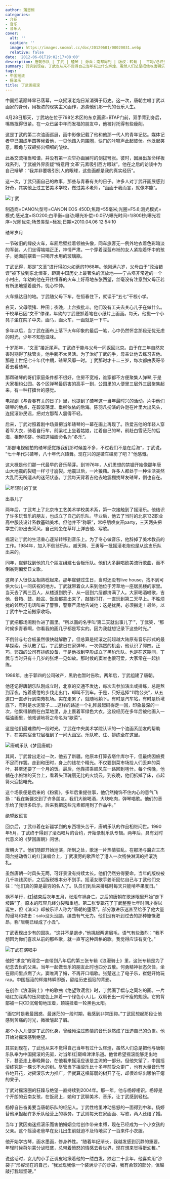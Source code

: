 ```yaml
---
author: 蒲思恒
categories:
- 介绍
- 音乐
- 音乐人
cover:
  alt: ''
  caption: ''
  image: https://images.soomal.cc/doc/20120601/00020031.webp
  relative: false
date: '2012-06-01T19:02:17+08:00'
description: 唐朝乐队 | 丁武 | 碴琴 | 源自：南都周刊 | 版权：转载 |  平均/总评分：09.67/29
summary: 其实到现在，丁武也从来不觉得自己当年有过什么辉煌，虽然人们总是把他与唐朝乐队奉为中国摇滚的先驱，对当年红�|巅峰津津乐道。他曾希望摇滚能够走出地下，甚至走上春晚舞台，在他看来摇滚应该是主流的一部分。但他失望了，中国摇滚终究是一棵长不大的树。尽管当下摇滚乐比十多年前受众更广，也有大量音乐节各地开花，对摇滚乐大力推广……
tags:
- 中国摇滚
- 摇滚乐
title: 丁武画摇滚
---
```


中国摇滚巅峰早已落幕，一众摇滚老炮日渐消弭于历史。这一次，唐朝主唱丁武以画家的身份，用极浓的现实主义画作，追溯他们那一代的音乐人生。

4月28日那天，丁武站在位于798艺术区的东京画廊+BTAP门前，双手背到身后，嘴唇抿得很紧。在一众已届中年而发福的朋友中，他被衬托得有些瘦削。

这是丁武的第二次油画巡展，画中影像记载了他和他那一代人的青年记忆。媒体记者早已围成半圆等候着他，一见他踏入包围圈，快门的咔嚓声此起彼伏。他泛起笑意，眼角与双颊挤出细细的皱纹。

此番交流相当和谐，并没有第一次举办画展时的剑拔弩张。彼时，因展出革命样板戏系列，丁武被外界质疑“特意用‘文革’元素吸引西方眼球”。他在之后的访谈中为自己辩解：“我并非要吸引别人的眼球，这些画都是我的真实经历”。

这一次，丁武只画自己的故事，那些与青春有关的日子。许多人对丁武开画展感到好奇，其实他上过工艺美术学校，做过美术老师，“画画于我而言，就像本能”。

![丁武](https://images.soomal.cc/doc/20120601/00020031.webp)

制造商=CANON;型号=CANON EOS 450D;焦距=55毫米;光圈=F5.6;测光模式=模式;感光度=ISO200;白平衡=自动;曝光补偿=0.0EV;曝光时间=1/800秒;曝光程序=光圈优先;场景类型=标准;日期=2010.04.06 12:54:10



碴琴岁月

一节破旧的绿皮火车，车厢后壁挂着领袖头像，同车旅客无一例外地衣着色彩暗淡的军装。人们坐得端端正正，神情严肃。一个穿着深蓝布袄的女人紧抱着怀中的孩子，她面前摆着一只喝开水用的玻璃瓶。

丁武记得，那是“文革”进行得如火如荼的1968年。他刚满六岁，父母由于“政治错误”被下放到东北恒春，距离中国历史上最著名的流放地――宁古塔非常近的一个小村庄。年幼的他在开往恒春的火车上好奇地东张西望，丝毫没有注意到父母正若有所思地望着窗外，忧心忡忡。

火车抵达目的地。丁武随父母下车，在恒春住下，就读于“五七”干校小学。

白天，父母喂猪、种田；夜晚，上台挨批斗。他们没有工夫去关心儿子在做什么。干校早已因“文革”停课，年幼的丁武便抓着笔在小纸片上画画。每天，他搬一个小凳子坐在院子中央，画马，画火车，一画就是一下午。

多年以后，当丁武在画布上落下火车印象的最后一笔，心中仍然怀念那段无忧无虑的时光，少年不知愁滋味。

十岁那年，“文革”接近尾声。丁武终于能与父母一同返回北京。由于在三年自然灾害时期得了脉管炎，他手腕不太灵活。为了治好丁武的手，母亲让他去练习吉他。那是上世纪七十年代中期，碴琴风靡一时。丁武那时才十二三岁，每次都由表哥带着去看碴琴。

那帮碴琴的哥们家庭条件都不很好，住房不宽裕，谁家都不方便聚集人弹琴,于是大家相约公园。各个区弹琴最厉害的高手一到，公园里的人便里三层外三层聚集起来，有一种打擂台的感觉。

电视剧《与青春有关的日子》里，也提到了碴琴这一当年最时兴的活动。片中他们碴琴的地点，在碧波荡漾、垂柳依依的后海。陈羽凡扮演的许逊在片里大出风头，连摇滚带民谣，把对方那帮人震得不轻。

后来，丁武对照着剧中场景把当年碴琴的一幕在画上再现了。热爱吉他的年轻人穿着军大衣，骑着自行车，前梁杠上坐着姑娘，扛着自己的琴，前赴白雪茫茫的后海，相聚切磋。他把这幅画命名为“冬乐”。

“那部电视剧拍的碴琴感觉跟我们那时候差不多，不过我们不是在后海”，丁武说， “七十年代兴碴琴，八十年代兴碴舞。现在兴的是碴车碴房了吧？”他感慨。

这大概是他们那一代最早的音乐萌芽。到1976年，人们思想的禁锢开始像那年唐山大地震的裂缝一样寸寸崩裂。地震过后，一片狼藉。许多人都处于一种生活突然大乱而无所适从的迷茫状态。丁武每天背着吉他去地震棚找琴友碴琴，倒也自在。

![年轻时的丁武](https://images.soomal.cc/doc/20120601/00020032.webp)





出事儿了

两年后，丁武考上了北京市工艺美术学校美术系，第一次接触到了摇滚乐。他结识了许多玩音乐的朋友，也成立了自己的乐队。毕业后，他去了当时的北京132职业高中服装设计系教基础美术。但他并不“称职”，常呼朋唤友开party，三天两头把学生们带出去采风，自己则坐在草坪上弹吉他、写歌。

摇滚让丁武的生活重心逐渐转移到音乐上。为了专心做音乐，他辞掉了美术教员的工作。1984年，加入不倒翁乐队。臧天朔、王勇等一批摇滚老炮也是从这支乐队出来的。

同年，崔健找到他的几个朋友组建七合板乐队。他们大多翻唱欧美流行歌曲，而不倒翁则偏爱日文歌。

这帮子人很快互相熟稔起来。那年崔健过生日，当时还没有live house，找不到可供大伙儿一同庆祝的地方。丁武就带着众人来到他位于芳草地一座居民楼的家里。当天去了两三百人，从楼道到院子、从一层到六层都挤满了人。大家喝酒唱歌，吉他、音箱、鼓、脸盆、饭盒都拿出来了，敲敲打打，一直玩到第二天早上。不胜烦扰的邻居打电话叫来了警察，警察严肃地告诫他：这是扰民，必须搬走！最终，以丁武中午之前搬家收场。

丁武把那场闹剧作进了画里。“所以画的名字叫‘第二天就出事儿了’”，丁武笑，“那时候多青春啊，你看我的画几乎都是写实的。因为我就想记录下这些时光。”

不倒翁与七合板虽然很快就解散了，但总算是摇滚之前超越大陆原有音乐形式的最早探索。乐队散了后，丁武整日在家弹琴，一次偶然的机会，他认识了郭四。正巧，郭四的公司有排练设备，于是他找到李彤成立了黑豹乐队。也是在这期间，丁武与当时只有十几岁的张炬一见如故。那时候的窦唯也很可爱，大家常在一起排练。

1986年，由于郭四的公司破产，黑豹也暂时告吹。两年后，丁武组建了唐朝。

他还记得唐朝乐队刚成立时，北京的交通不发达，每次去参加演出或排练，总是熬到深夜。拖着疲倦的步伐走出门，却叫不到车。于是，只好选择“11路公交”，从五道口一直步行到南苑机场。实在走累了，就随地躺下。有时是汽车站，有时是桥墩底下，有时是水泥管子……这样的路途一个礼拜最起码得走一回，印象最深的一次，他累得躺倒在白菜地里，身上裹着军绿色大衣。这段经历在多年后被他画入一幅油画里，他戏谑地将之命名为“歇菜”。

这是他们最难熬的一段时光。丁武在中央美术学院认识的一个油画系朋友的帮助下，在美院宿舍12层租到了一间大画室。乐队吃、住、排练全在这里。

![唐朝乐队《梦回唐朝》](https://images.soomal.cc/doc/20090406/00000003.webp)





其间，丁武曾出走过一次，他去了新疆。他原本打算去塔什库尔干，但最终因旅费不足而作罢。走到和田时，身上的钱花个精光。不仅要到菜市场捡人们丢弃的菜叶，甚至还要了一个月的饭。最后，他靠搭乘顺风车一路回到喀什。每个傍晚，他躺在小旅馆的天台上，看着头顶瑰丽无比的火烧云。到夜晚，他们拆掉了床，点起篝火迎接曙光。

这个场景便是后来的《粉雾》。多年后重提往事，他仍然掩饰不住内心的意气飞扬：“我在新疆交到了许多朋友。我们大碗喝酒，大块吃肉，弹琴唱歌。他们的音乐给了我很多启示，后来我把这些元素都用到了作品中。”

绝望致谎言

回京后，丁武带着在新疆学到的东西埋头苦干，唐朝乐队的作品相继问世。1990年5月，丁武终于得到了滚石唱片的合约，开始录制乐队专辑。两年后，具有划时代意义的《梦回唐朝》问世。

唐朝火了。他们随即开始巡演，所到之处，歌迷一片热情狂乱。在那场与魔岩三杰同台撼动香江的红|演唱会上，丁武凄厉的歌声给了港人一次畅快淋漓的摇滚洗礼。

虽然唐朝一时风头无两，可好景没有持续太长。他们仍然穷得要命。当年的版权被几千块钱买断，之后版税根本分不到手。摇滚女歌手姜昕回忆自己与丁武他们交往：“他们真的算是最穷的名人了。队员们到后来排练时每天只能啃苹果度日。”

祸不单行，红|结束后次年五月，张炬车祸身亡。之后的唐朝在歌迷眼里开始“走下坡路”了。原本的阵容几经分裂和重组。第二张专辑花了丁武整整七年时间才得以诞生，但《演义》却被乐评人称为“唐朝的堕落”。部分激进乐迷甚至给予了他大量的谩骂和攻击：solo没头没脑，编曲有气无力。他们没有听到过去的那种慷慨激昂，称“唐朝已经成了小丑”。

丁武表现出少有的固执，“这并不是退步，”他挑起两道眉毛，语气有些激烈：“我不想因为你们喜欢从前的那些歌，就一直写这种风格的歌。我觉得应该有变化。”

![丁武在演唱中](https://images.soomal.cc/doc/20120601/00020033.webp)





他把“求变”的理念一直带到八年后的第三张专辑《浪漫骑士》里，这张专辑是为了纪念去世的父亲。当年一起做音乐的朋友此时也四分五散。何勇精神状态欠佳，坐在房间里点燃了火。窦唯离了婚，不再开口唱歌。张楚迷上了电子乐，崔健开始玩rap。中国摇滚的辉煌转瞬即逝，留给历史孤寂的背影。

在创作《浪漫骑士》中的歌曲《绝望致谎言》时，丁武画了幅与之同名的画。一片暗红加深紫的压抑底色上趴着一个绿色小人儿，双肩长出一对干瘦的翅膀。它的背部被一只CD沉甸甸地压着，顶端挂着一轮黑色太阳。

“画它时是我最困惑、最迷茫的一段时期，我感到非常压抑。”丁武回想起那段让他感到苦痛的时光，微微皱起了眉。

那个小人儿便是丁武的化身，曾经倾注过热情的音乐竟然成了压迫自己的负累。他开始对摇滚感到绝望。

其实到现在，丁武也从来不觉得自己当年有过什么辉煌，虽然人们总是把他与唐朝乐队奉为中国摇滚的先驱，对当年红|巅峰津津乐道。他曾希望摇滚能够走出地下，甚至走上春晚舞台，在他看来摇滚应该是主流的一部分。但他失望了，中国摇滚终究是一棵长不大的树。尽管当下摇滚乐比十多年前受众更广，也有大量音乐节各地开花，对摇滚乐大力推广，但就算这棵孱弱的树开了花，却很难结出哪怕干瘪的果子。

丁武对摇滚圈的狂躁与绝望一直持续到2004年。那一年，他与杨婷相识。杨婷是个开朗的云南女孩，在饭局上，她和丁武聊美术、音乐，让丁武感到轻松。

杨婷自告奋勇要当唐朝乐队的经纪人。丁武性格里冲动易怒的一面得到中和。杨婷替他承担起许多乐队经营上的事务，丁武则每天在家画画、写歌，两人还结了婚。

当年丁武因痴迷摇滚乐而害怕婚姻会给创作带来束缚，现在已经成为一个小女孩的父亲。这个摇滚老爸早在女儿出生前就迫不及待地买了一百来件小衣服。

他开始学古琴，画水墨画，修身养性。“随着年纪渐长，我越发感到沉静的重要。年轻时候荷尔蒙分泌旺盛，总带着愤怒的情感去看世界，现在想来觉得挺幼稚。”

说这话时，女儿的小手正调皮地揪着他的一缕白发。跌宕二十余年，他喜欢用“沙袋子”形容现在的自己，“我发现我像一个装满沙子的沙袋，我有柔软的部分，但越敲打我越坚硬。”